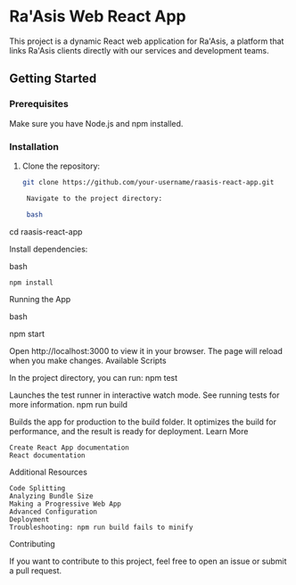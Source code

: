 # Ra'Asis Web React App

This project is a dynamic React web application for Ra'Asis, a platform that links Ra'Asis clients directly with our services and development teams.

## Getting Started

### Prerequisites

Make sure you have Node.js and npm installed.

### Installation

1. Clone the repository:

   ```bash
   git clone https://github.com/your-username/raasis-react-app.git

    Navigate to the project directory:

    bash

cd raasis-react-app

Install dependencies:

bash

    npm install

Running the App

bash

npm start

Open http://localhost:3000 to view it in your browser. The page will reload when you make changes.
Available Scripts

In the project directory, you can run:
npm test

Launches the test runner in interactive watch mode. See running tests for more information.
npm run build

Builds the app for production to the build folder. It optimizes the build for performance, and the result is ready for deployment.
Learn More

    Create React App documentation
    React documentation

Additional Resources

    Code Splitting
    Analyzing Bundle Size
    Making a Progressive Web App
    Advanced Configuration
    Deployment
    Troubleshooting: npm run build fails to minify

Contributing

If you want to contribute to this project, feel free to open an issue or submit a pull request.